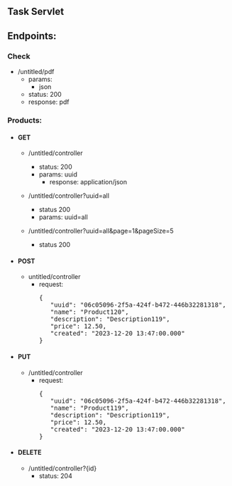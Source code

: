## Task Servlet
## Endpoints:
### Check
- /untitled/pdf
    - params:
        - json
    - status: 200
    - response: pdf
### Products:
- #### GET
    - /untitled/controller
        - status: 200
        - params: uuid
            - response: application/json
              
    - /untitled/controller?uuid=all
        - status 200
        - params: uuid=all
    
    - /untitled/controller?uuid=all&page=1&pageSize=5
        - status 200
    
- #### POST
    - untitled/controller
        - request:
          <pre>{
             "uuid": "06c05096-2f5a-424f-b472-446b32281318",
             "name": "Product120",
             "description": "Description119",
             "price": 12.50,
             "created": "2023-12-20 13:47:00.000"
          }</pre>

- #### PUT
    - /untitled/controller
        - request:
          <pre>{
             "uuid": "06c05096-2f5a-424f-b472-446b32281318",
             "name": "Product119",
             "description": "Description119",
             "price": 12.50,
             "created": "2023-12-20 13:47:00.000"
          }</pre>
- #### DELETE
    - /untitled/controller?{id}
        - status: 204
